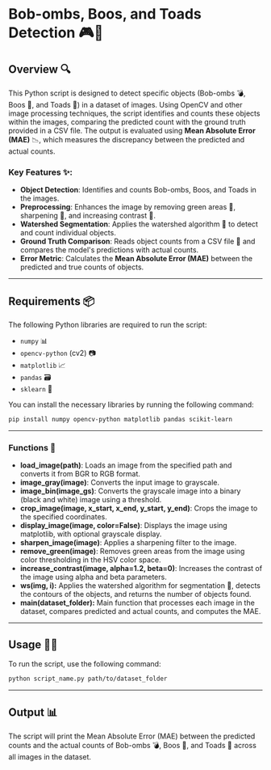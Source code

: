 # Bob-ombs, Boos, and Toads Detection 🎮👾

## Overview 🔍

This Python script is designed to detect specific objects (Bob-ombs 💣, Boos 👻, and Toads 🍄) in a dataset of images. Using OpenCV and other image processing techniques, the script identifies and counts these objects within the images, comparing the predicted count with the ground truth provided in a CSV file. The output is evaluated using **Mean Absolute Error (MAE)** 📉, which measures the discrepancy between the predicted and actual counts.

### Key Features ✨:
- **Object Detection**: Identifies and counts Bob-ombs, Boos, and Toads in the images.
- **Preprocessing**: Enhances the image by removing green areas 🍃, sharpening 🔪, and increasing contrast 🌟.
- **Watershed Segmentation**: Applies the watershed algorithm 🌊 to detect and count individual objects.
- **Ground Truth Comparison**: Reads object counts from a CSV file 📑 and compares the model's predictions with actual counts.
- **Error Metric**: Calculates the **Mean Absolute Error (MAE)** between the predicted and true counts of objects.

---

## Requirements 📦

The following Python libraries are required to run the script:

- `numpy` 📊
- `opencv-python` (cv2) 📷
- `matplotlib` 📈
- `pandas` 🗃️
- `sklearn` 🔧

You can install the necessary libraries by running the following command:

```bash
pip install numpy opencv-python matplotlib pandas scikit-learn
```
---
### Functions 🔧
- **load_image(path)**: Loads an image from the specified path and converts it from BGR to RGB format.
- **image_gray(image)**: Converts the input image to grayscale.
- **image_bin(image_gs)**: Converts the grayscale image into a binary (black and white) image using a threshold.
- **crop_image(image, x_start, x_end, y_start, y_end)**: Crops the image to the specified coordinates.
- **display_image(image, color=False)**: Displays the image using matplotlib, with optional grayscale display.
- **sharpen_image(image)**: Applies a sharpening filter to the image.
- **remove_green(image)**: Removes green areas from the image using color thresholding in the HSV color space.
- **increase_contrast(image, alpha=1.2, beta=0)**: Increases the contrast of the image using alpha and beta parameters.
- **ws(img, i):** Applies the watershed algorithm for segmentation 🌊, detects the contours of the objects, and returns the number of objects found.
- **main(dataset_folder):** Main function that processes each image in the dataset, compares predicted and actual counts, and computes the MAE.
---

## Usage 🏃‍♂️

To run the script, use the following command:

```bash
python script_name.py path/to/dataset_folder
```
---

## Output 📊
The script will print the Mean Absolute Error (MAE) between the predicted counts and the actual counts of Bob-ombs 💣, Boos 👻, and Toads 🍄 across all images in the dataset.
